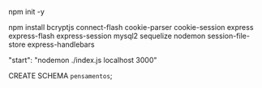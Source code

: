<!-- PACOTES -->

npm init -y

npm install bcryptjs connect-flash cookie-parser cookie-session express express-flash express-session mysql2 sequelize nodemon session-file-store express-handlebars

<!-- JSON -->
"start": "nodemon ./index.js localhost 3000"


<!-- BANCO DE DADOS -->

CREATE SCHEMA `pensamentos`;
